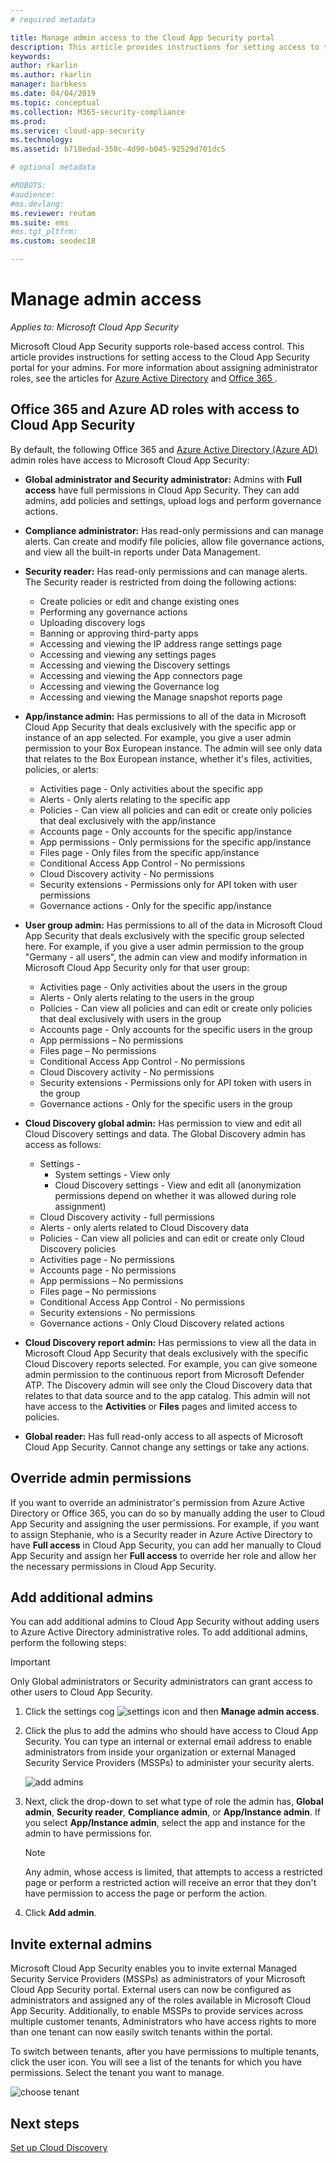 ```yaml
---
# required metadata

title: Manage admin access to the Cloud App Security portal
description: This article provides instructions for setting access to the Cloud App Security portal for your admins.
keywords:
author: rkarlin
ms.author: rkarlin
manager: barbkess
ms.date: 04/04/2019
ms.topic: conceptual
ms.collection: M365-security-compliance
ms.prod:
ms.service: cloud-app-security
ms.technology:
ms.assetid: b718edad-350c-4d90-b045-92529d701dc5

# optional metadata

#ROBOTS:
#audience:
#ms.devlang:
ms.reviewer: reutam
ms.suite: ems
#ms.tgt_pltfrm:
ms.custom: seodec18

---
```

# Manage admin access

*Applies to: Microsoft Cloud App Security*

Microsoft Cloud App Security supports role-based access control. This article provides instructions for setting access to the Cloud App Security portal for your admins. For more information about assigning administrator roles, see the articles for [Azure Active Directory](https://docs.microsoft.com/azure/active-directory/active-directory-assign-admin-roles) and [Office 365 ](https://docs.microsoft.com/office365/admin/add-users/assign-admin-roles).

## Office 365 and Azure AD roles with access to Cloud App Security

By default, the following Office 365 and [Azure Active Directory (Azure AD)](https://docs.microsoft.com/azure/active-directory/users-groups-roles/directory-assign-admin-roles) admin roles have access to Microsoft Cloud App Security:

- **Global administrator and Security administrator:** Admins with **Full access** have full permissions in Cloud App Security. They can add admins, add policies and settings, upload logs and perform governance actions.

- **Compliance administrator:** Has read-only permissions and can manage alerts. Can create and modify file policies, allow file governance actions, and view all the built-in reports under Data Management. 

- **Security reader:** Has read-only permissions and can manage alerts. The Security reader is restricted from doing the following actions:

  - Create policies or edit and change existing ones 
  - Performing any governance actions 
  - Uploading discovery logs
  - Banning or approving third-party apps
  - Accessing and viewing the IP address range settings page
  - Accessing and viewing any settings pages 
  - Accessing and viewing the Discovery settings 
  - Accessing and viewing the App connectors page
  - Accessing and viewing the Governance log 
  - Accessing and viewing the Manage snapshot reports page 

- **App/instance admin:** Has permissions to all of the data in Microsoft Cloud App Security that deals exclusively with the specific app or instance of an app selected. For example, you give a user admin permission to your Box European instance. The admin will see only data that relates to the Box European instance, whether it's files, activities, policies, or alerts:

  - Activities page - Only activities about the specific app
  - Alerts - Only alerts relating to the specific app
  - Policies - Can view all policies and can edit or create only policies that deal exclusively with the app/instance
  - Accounts page - Only accounts for the specific app/instance
  - App permissions - Only permissions for the specific app/instance
  - Files page - Only files from the specific app/instance
  - Conditional Access App Control - No permissions
  - Cloud Discovery activity - No permissions
  - Security extensions - Permissions only for API token with user permissions
  - Governance actions - Only for the specific app/instance 

- **User group admin:** Has permissions to all of the data in Microsoft Cloud App Security that deals exclusively with the specific group selected here. For example, if you give a user admin permission to the group "Germany - all users", the admin can view and modify information in Microsoft Cloud App Security only for that user group:

  - Activities page - Only activities about the users in the group
  - Alerts - Only alerts relating to the users in the group
  - Policies - Can view all policies and can edit or create only policies that deal exclusively with users in the group
  - Accounts page - Only accounts for the specific users in the group
  - App permissions – No permissions
  - Files page – No permissions
  - Conditional Access App Control - No permissions
  - Cloud Discovery activity - No permissions
  - Security extensions - Permissions only for API token with users in the group
  - Governance actions - Only for the specific users in the group

- **Cloud Discovery global admin:**  Has permission to view and edit all Cloud Discovery settings and data. The Global Discovery admin has access as follows:

  - Settings - 
     -  System settings - View only
     - Cloud Discovery settings - View and edit all (anonymization permissions depend on whether it was allowed during role assignment)
  - Cloud Discovery activity - full permissions
  - Alerts - only alerts related to Cloud Discovery data
  - Policies - Can view all policies and can edit or create only Cloud Discovery policies
  - Activities page - No permissions
  - Accounts page - No permissions
  - App permissions – No permissions
  - Files page – No permissions
  - Conditional Access App Control - No permissions
  - Security extensions - No permissions
  - Governance actions - Only Cloud Discovery related actions

- **Cloud Discovery report admin:** Has permissions to view all the data in Microsoft Cloud App Security that deals exclusively with the specific Cloud Discovery reports selected. For example, you can give someone admin permission to the continuous report from Microsoft Defender ATP. The Discovery admin will see only the Cloud Discovery data that relates to that data source and to the app catalog.
This admin will not have access to the **Activities** or **Files** pages and limited access to policies.

- **Global reader:** Has full read-only access to all aspects of Microsoft Cloud App Security. Cannot change any settings or take any actions.
 
## Override admin permissions

If you want to override an administrator's permission from Azure Active Directory or Office 365, you can do so by manually adding the user to Cloud App Security and assigning the user permissions.
For example, if you want to assign Stephanie, who is a Security reader in Azure Active Directory to have **Full access** in Cloud App Security, you can add her manually to Cloud App Security and assign her **Full access** to override her role and allow her the necessary permissions in Cloud App Security. 

## Add additional admins

You can add additional admins to Cloud App Security without adding users to Azure Active Directory administrative roles. To add additional admins, perform the following steps:

   >[!IMPORTANT]
   > Only Global administrators or Security administrators can grant access to other users to Cloud App Security.


1. Click the settings cog ![settings icon](./media/settings-icon.png "settings icon") and then **Manage admin access**. 

2. Click the plus to add the admins who should have access to Cloud App Security. You can type an internal or external email address to enable administrators from inside your organization or external Managed Security Service Providers (MSSPs) to administer your security alerts.
  
   ![add admins](./media/add-admin.png)

3. Next, click the drop-down to set what type of role the admin has, **Global admin**, **Security reader**, **Compliance admin**, or **App/Instance admin**. If you select **App/Instance admin**, select the app and instance for the admin to have permissions for.

     >[!NOTE]
      >Any admin, whose access is limited, that attempts to access a restricted page or perform a restricted action will receive an error that they don't have permission to access the page or perform the action.

4. Click **Add admin**.  

## Invite external admins

Microsoft Cloud App Security enables you to invite external Managed Security Service Providers (MSSPs) as administrators of your Microsoft Cloud App Security portal. External users can now be configured as administrators and assigned any of the roles available in Microsoft Cloud App Security. Additionally, to enable MSSPs to provide services across multiple customer tenants, Administrators who have access rights to more than one tenant can now easily switch tenants within the portal. 

To switch between tenants, after you have permissions to multiple tenants, click the user icon. You will see a list of the tenants for which you have permissions. Select the tenant you want to manage.

![choose tenant](./media/choose-tenant.png "choose tenant")

## Next steps  
[Set up Cloud Discovery](set-up-cloud-discovery.md)   
  
  
  
